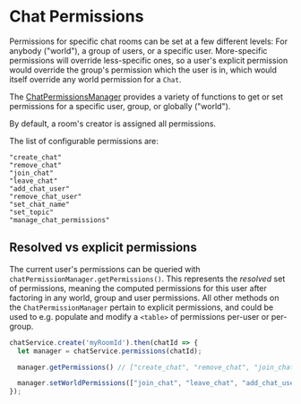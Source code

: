 # Chat Permissions

Permissions for specific chat rooms can be set at a few different levels: For anybody ("world"), a group of users, or a specific user.  More-specific permissions will override less-specific ones, so a user's explicit permission would override the group's permission which the user is in, which would itself override any world permission for a `Chat`.

The [ChatPermissionsManager](https://api-docs.convergence.io/classes/chat.chatpermissionmanager.html) provides a variety of functions to get or set permissions for a specific user, group, or globally ("world").

By default, a room's creator is assigned all permissions.

The list of configurable permissions are:
```
"create_chat"
"remove_chat"
"join_chat"
"leave_chat"
"add_chat_user"
"remove_chat_user"
"set_chat_name"
"set_topic"
"manage_chat_permissions"
```

## Resolved vs explicit permissions

The current user's permissions can be queried with `chatPermissionManager.getPermissions()`.  This represents the *resolved* set of permissions, meaning the computed permissions for this user after factoring in any world, group and user permissions.  All other methods on the `ChatPermissionManager` pertain to explicit permissions, and could be used to e.g. populate and modify a `<table>` of permissions per-user or per-group.

```js
chatService.create('myRoomId').then(chatId => {
  let manager = chatService.permissions(chatId);

  manager.getPermissions() // ["create_chat", "remove_chat", "join_chat", "leave_chat", "add_chat_user", "remove_chat_user", "set_chat_name", "set_topic", "manage_chat_permissions"]

  manager.setWorldPermissions(["join_chat", "leave_chat", "add_chat_user", "set_topic"]);
});
```
